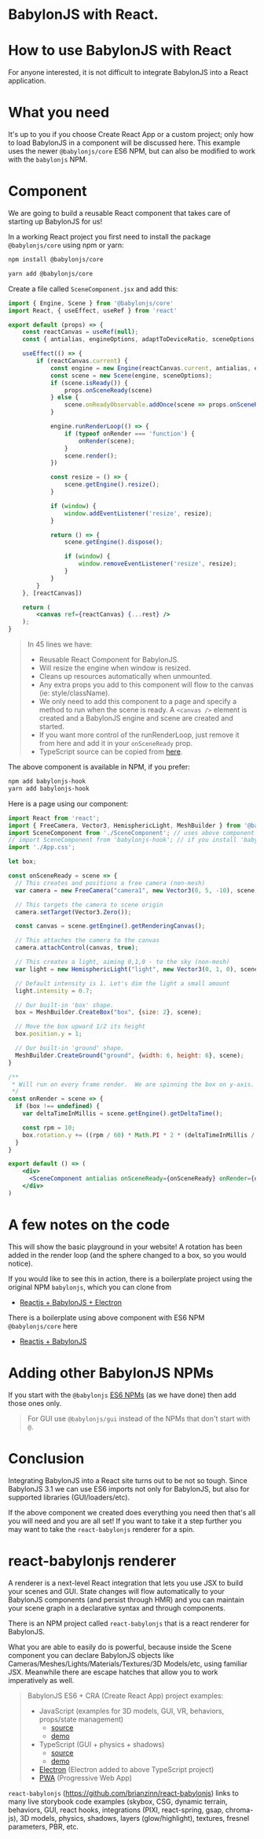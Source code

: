 # BabylonJS with React.
# How to use BabylonJS with React

For anyone interested, it is not difficult to integrate BabylonJS into a React application. 

# What you need
It's up to you if you choose Create React App or a custom project; only how to load BabylonJS in a component will be discussed here.  This example uses the newer `@babylonjs/core` ES6 NPM, but can also be modified to work with the `babylonjs` NPM.

# Component
We are going to build a reusable React component that takes care of starting up BabylonJS for us!

In a working React project you first need to install the package `@babylonjs/core` using npm or yarn:
```bash
npm install @babylonjs/core
```

```bash
yarn add @babylonjs/core
```
Create a file called `SceneComponent.jsx` and add this:
```jsx
import { Engine, Scene } from '@babylonjs/core'
import React, { useEffect, useRef } from 'react'

export default (props) => {
    const reactCanvas = useRef(null);
    const { antialias, engineOptions, adaptToDeviceRatio, sceneOptions, onRender, onSceneReady, ...rest } = props;

    useEffect(() => {
        if (reactCanvas.current) {
            const engine = new Engine(reactCanvas.current, antialias, engineOptions, adaptToDeviceRatio);
            const scene = new Scene(engine, sceneOptions);
            if (scene.isReady()) {
                props.onSceneReady(scene)
            } else {
                scene.onReadyObservable.addOnce(scene => props.onSceneReady(scene));
            }

            engine.runRenderLoop(() => {
                if (typeof onRender === 'function') {
                    onRender(scene);
                }
                scene.render();
            })

            const resize = () => {
                scene.getEngine().resize();
            }

            if (window) {
                window.addEventListener('resize', resize);
            }

            return () => {
                scene.getEngine().dispose();

                if (window) {
                    window.removeEventListener('resize', resize);
                }
            }
        }
    }, [reactCanvas])

    return (
        <canvas ref={reactCanvas} {...rest} />
    );
}
```
>In 45 lines we have: 
> * Reusable React Component for BabylonJS.
> * Will resize the engine when window is resized.
> * Cleans up resources automatically when unmounted.
> * Any extra props you add to this component will flow to the canvas (ie: style/className).
> * We only need to add this component to a page and specify a method to run when the scene is ready.  A `<canvas />` element is created and a BabylonJS engine and scene are created and started.
> * If you want more control of the runRenderLoop, just remove it from here and add it in your `onSceneReady` prop.
> * TypeScript source can be copied from [here](https://raw.githubusercontent.com/brianzinn/babylonjs-hook/master/src/babylonjs-hook.tsx).

The above component is available in NPM, if you prefer:
```bash
npm add babylonjs-hook
yarn add babylonjs-hook
```

Here is a page using our component:

```jsx
import React from 'react';
import { FreeCamera, Vector3, HemisphericLight, MeshBuilder } from '@babylonjs/core';
import SceneComponent from './SceneComponent'; // uses above component in same directory
// import SceneComponent from 'babylonjs-hook'; // if you install 'babylonjs-hook' NPM.
import './App.css';

let box;

const onSceneReady = scene => {
  // This creates and positions a free camera (non-mesh)
  var camera = new FreeCamera("camera1", new Vector3(0, 5, -10), scene);

  // This targets the camera to scene origin
  camera.setTarget(Vector3.Zero());

  const canvas = scene.getEngine().getRenderingCanvas();

  // This attaches the camera to the canvas
  camera.attachControl(canvas, true);

  // This creates a light, aiming 0,1,0 - to the sky (non-mesh)
  var light = new HemisphericLight("light", new Vector3(0, 1, 0), scene);

  // Default intensity is 1. Let's dim the light a small amount
  light.intensity = 0.7;

  // Our built-in 'box' shape.
  box = MeshBuilder.CreateBox("box", {size: 2}, scene);

  // Move the box upward 1/2 its height
  box.position.y = 1;

  // Our built-in 'ground' shape.
  MeshBuilder.CreateGround("ground", {width: 6, height: 6}, scene);
}

/**
 * Will run on every frame render.  We are spinning the box on y-axis.
 */
const onRender = scene => {
  if (box !== undefined) {
    var deltaTimeInMillis = scene.getEngine().getDeltaTime();

    const rpm = 10;
    box.rotation.y += ((rpm / 60) * Math.PI * 2 * (deltaTimeInMillis / 1000));
  }
}

export default () => (
    <div>
      <SceneComponent antialias onSceneReady={onSceneReady} onRender={onRender} id='my-canvas' />
    </div>
)
```

# A few notes on the code
This will show the basic playground in your website!  A rotation has been added in the render loop (and the sphere changed to a box, so you would notice).

If you would like to see this in action, there is a boilerplate project using the original NPM `babylonjs`, which you can clone from
* [Reactjs + BabylonJS + Electron](https://github.com/blurymind/babylon-react-electron-app)

There is a boilerplate using above component with ES6 NPM `@babylonjs/core` here
* [Reactjs + BabylonJS](https://github.com/brianzinn/babylonjs-cra-vanilla-ts)

# Adding other BabylonJS NPMs
If you start with the `@babylonjs` [ES6 NPMs](https://doc.babylonjs.com/features/es6_support) (as we have done) then add those ones only.  
> For GUI use `@babylonjs/gui` instead of the NPMs that don't start with `@`.

# Conclusion

Integrating BabylonJS into a React site turns out to be not so tough.  Since BabylonJS 3.1 we can use ES6 imports not only for BabylonJS, but also for supported libraries (GUI/loaders/etc).

If the above component we created does everything you need then that's all you will need and you are all set!  If you want to take it a step further you may want to take the `react-babylonjs` renderer for a spin.

# react-babylonjs renderer
A renderer is a next-level React integration that lets you use JSX to build your scenes and GUI.  State changes will flow automatically to your BabylonJS components (and persist through HMR) and you can maintain your scene graph in a declarative syntax and through components.

There is an NPM project called `react-babylonjs` that is a react renderer for BabylonJS.

What you are able to easily do is powerful, because inside the Scene component you can declare BabylonJS objects like Cameras/Meshes/Lights/Materials/Textures/3D Models/etc, using familiar JSX.  Meanwhile there are escape hatches that allow you to work imperatively as well.

> BabylonJS ES6 + CRA (Create React App) project examples:
> * JavaScript (examples for 3D models, GUI, VR, behaviors, props/state management)
>   * [source](https://github.com/brianzinn/create-react-app-babylonjs)
>   * [demo](https://brianzinn.github.io/create-react-app-babylonjs/)
>* TypeScript (GUI + physics + shadows)
>   * [source](https://github.com/brianzinn/create-react-app-typescript-babylonjs)
>   * [demo](https://brianzinn.github.io/create-react-app-typescript-babylonjs/)
>* [Electron](https://github.com/brianzinn/react-babylonjs-electron) (Electron added to above TypeScript project)
>* [PWA](https://github.com/brianzinn/create-react-app-babylonjs-pwa) (Progressive Web App)

`react-babylonjs` (https://github.com/brianzinn/react-babylonjs) links to many live storybook code examples (skybox, CSG, dynamic terrain, behaviors, GUI, react hooks, integrations (PIXI, react-spring, gsap, chroma-js), 3D models, physics, shadows, layers (glow/highlight), textures, fresnel parameters, PBR, etc.
